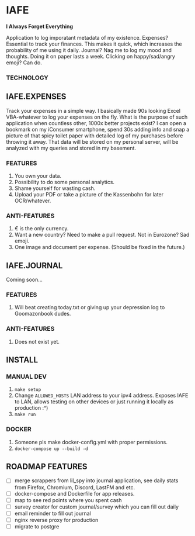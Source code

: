 # IAFE
**I Always Forget Everything**

Application to log imporatant metadata of my existence. Expenses? Essential to track your finances. This makes it quick, which increases the probability of me using it daily. Journal? Nag me to log my mood and thoughts. Doing it on paper lasts a week. Clicking on happy/sad/angry emoji? Can do.

### TECHNOLOGY


## IAFE.EXPENSES
Track your expenses in a simple way. I basically made 90s looking Excel VBA-whatever to log your expenses on the fly.
What is the purpose of such application when countless other, 1000x better projects exist? 
I can open a bookmark on my iConsumer smartphone, spend 30s adding info and snap a picture of that spicy toilet paper with detailed log of my purchases before throwing it away. That data will be stored on my personal server, will be analyzed with my queries and stored in my basement.

### FEATURES
1. You own your data.
2. Possibility to do some personal analytics.
3. Shame yourself for wasting cash.
4. Upload your PDF or take a picture of the Kassenbohn for later OCR/whatever.

### ANTI-FEATURES
1. € is the only currency.
2. Want a new country? Need to make a pull request. Not in Eurozone? Sad emoji.
3. One image and document per expense. (Should be fixed in the future.)

## IAFE.JOURNAL
Coming soon...

### FEATURES
1. Will beat creating today.txt or giving up your depression log to Goomazonbook dudes.

### ANTI-FEATURES
1. Does not exist yet.

## INSTALL
### MANUAL DEV
1. `make setup`
2. Change `ALLOWED_HOSTS` LAN address to your ipv4 address. Exposes IAFE to LAN, allows testing on other devices or just running it locally as production :^)
2. `make run`

### DOCKER
1. Someone pls make docker-config.yml with proper permissions.
2. `docker-compose up --build -d`

## ROADMAP FEATURES
- [ ] merge scrappers from lil_spy into journal application, see daily stats from Firefox, Chromium, Discord, LastFM and etc.
- [ ] docker-compose and Dockerfile for app releases.
- [ ] map to see red points where you spent cash
- [ ] survey creator for custom journal/survey which you can fill out daily
- [ ] email reminder to fill out journal
- [ ] nginx reverse proxy for production
- [ ] migrate to postgre